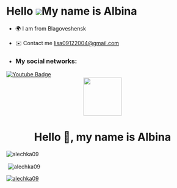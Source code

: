 Hello ![](https://user-images.githubusercontent.com/18350557/176309783-0785949b-9127-417c-8b55-ab5a4333674e.gif)My name is Albina
=============================================================================================================================

*   🌍 I am from Blagoveshensk
*   ✉️ Contact me [lisa09122004@gmail.com](mailto:lisa09122004@gmail.com)

*   <h3 align="left">My social networks: </h3>
<p align="left">
</p>

<div id="badges">
<a href="https://youtube.com/@albinalitvinova9792?si=rOa_lxWCI4hI4dST">
    <img src="https://img.shields.io/badge/YouTube-red?style=for-the-badge&logo=youtube&logoColor=white" alt="Youtube Badge"/>
  </a>
  </div>

<div id="header" align="center">
  <img src="https://i.giphy.com/media/v1.Y2lkPTc5MGI3NjExazBxMm1lZnF0d2tzYmRvNXFmaHJwcDlqNGh1ZGJscWFkYmc1NGk5OSZlcD12MV9pbnRlcm5hbF9naWZfYnlfaWQmY3Q9Zw/273P92MBOqLiU/giphy.gif" width="100"/>
</div>

<h1 align="center">Hello 👋, my name is Albina</h1>
<p align="left"> <img src="https://komarev.com/ghpvc/?username=alechka09&label=Profile%20views&color=0e75b6&style=flat " alt="alechka09" /> </p>

<p>&nbsp;<img align="center" src="https://github-readme-stats.vercel.app/api?username=alechka09&show_icons=true&locale=en" alt="alechka09" /></p>

<p align="left"> <a href="https://github.com/ryo-ma/github-profile-trophy"><img src="https://github-profile-trophy.vercel.app/?username=alechka09" alt="alechka09" /></a> </p>


